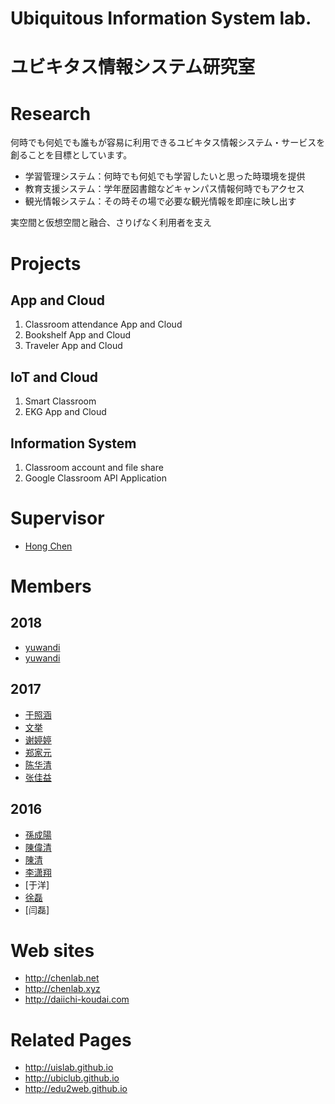 # Ubiquitous Information System lab.
# ユビキタス情報システム研究室

# Research
何時でも何処でも誰もが容易に利用できるユビキタス情報システム・サービスを創ることを目標としています。

* 学習管理システム：何時でも何処でも学習したいと思った時環境を提供
* 教育支援システム：学年歴図書館などキャンパス情報何時でもアクセス
* 観光情報システム：その時その場で必要な観光情報を即座に映し出す

実空間と仮想空間と融合、さりげなく利用者を支え

# Projects

## App and Cloud
1. Classroom attendance App and Cloud
1. Bookshelf App and Cloud
1. Traveler App and Cloud

## IoT and Cloud
1. Smart Classroom
1. EKG App and Cloud

## Information System
1. Classroom account and file share
1. Google Classroom API Application

# Supervisor
* [Hong Chen](https://chen420.github.io/)

# Members
## 2018
* [yuwandi](https://github.com/yuwandi)
* [yuwandi](https://github.com/yuwandi)

## 2017
* [于照涵](https://14te406.github.io)
* [文挙](https://itis360664951.github.io)
* [谢婷婷](https://xietingtingtt.github.io)
* [郑家元](https://zhengjiayuan0701.github.io)
* [陈华清](https://Amaiye.github.io)
* [张佳益](https://675654669.github.io)

## 2016
* [孫成陽](https://sunshine4116.wordpress.com)
* [陳偉清](https://hello1576.wordpress.com)
* [陳清](https://mylifestyle945.wordpress.com)
* [李潇翔](https://gluttonysite.wordpress.com)
* [于洋]
* [徐磊](https://leessangweb.wordpress.com)
* [闫磊]

# Web sites
* http://chenlab.net
* http://chenlab.xyz
* http://daiichi-koudai.com

# Related Pages
* http://uislab.github.io
* http://ubiclub.github.io
* http://edu2web.github.io
